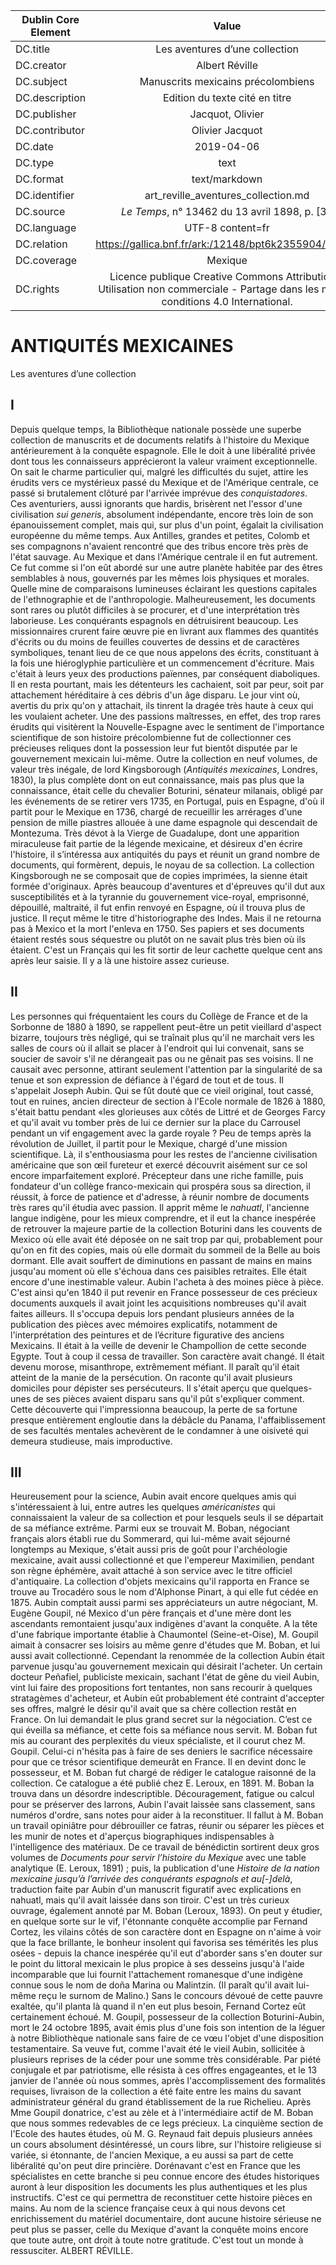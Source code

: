 | Dublin Core Element | Value |
| ------------------- |:----: |
| DC.title | Les aventures d’une collection |
| DC.creator | Albert Réville |
| DC.subject | Manuscrits mexicains précolombiens |
| DC.description | Edition du texte cité en titre |
| DC.publisher | Jacquot, Olivier |
| DC.contributor | Olivier Jacquot |
| DC.date | 2019-04-06 |
| DC.type | text |
| DC.format | text/markdown |
| DC.identifier | art_reville_aventures_collection.md |
| DC.source | <em>Le Temps</em>, n° 13462 du 13 avril 1898, p. [3]. |
| DC.language | UTF-8 content=fr |
| DC.relation | https://gallica.bnf.fr/ark:/12148/bpt6k2355904/f3.item |
| DC.coverage | Mexique |
| DC.rights |  Licence publique Creative Commons Attribution - Utilisation non commerciale - Partage dans les mêmes conditions 4.0 International. |

# ANTIQUITÉS MEXICAINES

Les aventures d’une collection

## I

Depuis quelque temps, la Bibliothèque nationale possède une superbe collection de manuscrits et de documents relatifs à l'histoire du Mexique antérieurement à la conquête espagnole. Elle le doit à une libéralité privée dont tous les connaisseurs apprécieront la valeur vraiment exceptionnelle. On sait le charme particulier qui, malgré les difficultés du sujet, attire les érudits vers ce mystérieux passé du Mexique et de l'Amérique centrale, ce passé si brutalement clôturé par l'arrivée imprévue des <em>conquistadores</em>. Ces aventuriers, aussi ignorants que hardis, brisèrent net l'essor d'une civilisation <em>sui generis</em>, absolument indépendante, encore très loin de son épanouissement complet, mais qui, sur plus d'un point, égalait la civilisation européenne du même temps. Aux Antilles, grandes et petites, Colomb et ses compagnons n'avaient rencontré que des tribus encore très près de l'état sauvage. Au Mexique et dans l'Amérique centrale il en fut autrement. Ce fut comme si l'on eût abordé sur une autre planète habitée par des êtres semblables à nous, gouvernés par les mêmes lois physiques et morales. Quelle mine de comparaisons lumineuses éclairant les questions capitales de l'ethnographie et de l'anthropologie.
Malheureusement, les documents sont rares ou plutôt difficiles à se procurer, et d'une interprétation très laborieuse. Les conquérants espagnols en détruisirent beaucoup. Les missionnaires crurent faire œuvre pie en livrant aux flammes des quantités d'écrits ou du moins de feuilles couvertes de dessins et de caractères symboliques, tenant lieu de ce que nous appelons des écrits, constituant à la fois une hiéroglyphie particulière et un commencement d'écriture. Mais c'était à leurs yeux des productions païennes, par conséquent diaboliques.
Il en resta pourtant, mais les détenteurs les cachaient, soit par peur, soit par attachement héréditaire à ces débris d'un âge disparu. Le jour vint où, avertis du prix qu'on y attachait, ils tinrent la dragée très haute à ceux qui les voulaient acheter. Une des passions maîtresses, en effet, des trop rares érudits qui visitèrent la Nouvelle-Espagne avec le sentiment de l'importance scientifique de son histoire précolombienne fut de collectionner ces précieuses reliques dont la possession leur fut bientôt disputée par le gouvernement mexicain lui-même.
Outre la collection en neuf volumes, de valeur très inégale, de lord Kingsborough (<em>Antiquités mexicaines</em>, Londres, 1830), la plus complète dont on eut connaissance, mais pas plus que la connaissance, était celle du chevalier Boturini, sénateur milanais, obligé par les événements de se retirer vers 1735, en Portugal, puis en Espagne, d'où il partit pour le Mexique en 1736, chargé de recueillir les arrérages d'une pension de mille piastres allouée à une dame espagnole qui descendait de Montezuma. Très dévot à la Vierge de Guadalupe, dont une apparition miraculeuse fait partie de la légende mexicaine, et désireux d'en écrire l'histoire, il s’intéressa aux antiquités du pays et réunit un grand nombre de documents, qui formèrent, depuis, le noyau de sa collection. La collection Kingsborough ne se composait que de copies imprimées, la sienne était formée d'originaux. Après beaucoup d'aventures et d'épreuves qu'il dut aux susceptibilités et à la tyrannie du gouvernement vice-royal, emprisonné, dépouillé, maltraité, il fut enfin renvoyé en Espagne, où il trouva plus de justice. Il reçut même le titre d'historiographe des Indes. Mais il ne retourna pas à Mexico et la mort l'enleva en 1750. Ses papiers et ses documents étaient restés sous séquestre ou plutôt on ne savait plus très bien où ils étaient. C'est un Français qui les fit sortir de leur cachette quelque cent ans après leur saisie. Il y a là une histoire assez curieuse.

## II

Les personnes qui fréquentaient les cours du Collège de France et de la Sorbonne de 1880 à 1890, se rappellent peut-être un petit vieillard d'aspect bizarre, toujours très négligé, qui se traînait plus qu'il ne marchait vers les salles de cours où il allait se placer à l'endroit qui lui convenait, sans se soucier de savoir s'il ne dérangeait pas ou ne gênait pas ses voisins. Il ne causait avec personne, attirant seulement l'attention par la singularité de sa tenue et son expression de défiance à l'égard de tout et de tous. Il s'appelait Joseph Aubin. Qui se fût douté que ce vieil original, tout cassé, tout en ruines, ancien directeur de section à l'Ecole normale de 1826 à 1880, s'était battu pendant «les glorieuses aux côtés de Littré et de Georges Farcy et qu'il avait vu tomber près de lui ce dernier sur la place du Carrousel pendant un vif engagement avec la garde royale ?
Peu de temps après la révolution de Juillet, il partit pour le Mexique, chargé d'une mission scientifique. Là, il s'enthousiasma pour les restes de l'ancienne civilisation américaine que son œil fureteur et exercé découvrit aisément sur ce sol encore imparfaitement exploré. Précepteur dans une riche famille, puis fondateur d'un collège franco-mexicain qui prospéra sous sa direction, il réussit, à force de patience et d'adresse, à réunir nombre de documents très rares qu'il étudia avec passion. Il apprit même le <em>nahuatl</em>, l'ancienne langue indigène, pour les mieux comprendre, et il eut la chance inespérée de retrouver la majeure partie de la collection Boturini dans les couvents de Mexico où elle avait été déposée on ne sait trop par qui, probablement pour qu'on en fit des copies, mais où elle dormait du sommeil de la Belle au bois dormant. Elle avait souffert de diminutions en passant de mains en mains jusqu'au moment où elle s'échoua dans ces paisibles retraites. Elle était encore d'une inestimable valeur.
Aubin l'acheta à des moines pièce à pièce. C'est ainsi qu'en 1840 il put revenir en France possesseur de ces précieux documents auxquels il avait joint les acquisitions nombreuses qu'il avait faites ailleurs.
Il s'occupa depuis lors pendant plusieurs années de la publication des pièces avec mémoires explicatifs, notamment de l'interprétation des peintures et de l’écriture figurative des anciens Mexicains. Il était à la veille de devenir le Champollion de cette seconde Egypte. Tout à coup il cessa de travailler. Son caractère avait changé. Il était devenu morose, misanthrope, extrêmement méfiant. Il paraît qu'il était atteint de la manie de la persécution. On raconte qu'il avait plusieurs domiciles pour dépister ses persécuteurs. Il s'était aperçu que quelques-unes de ses pièces avaient disparu sans qu'il pût s'expliquer comment. Cette découverte qui l'impressionna beaucoup, la perte de sa fortune presque entièrement engloutie dans la débâcle du Panama, l'affaiblissement de ses facultés mentales achevèrent de le condamner à une oisiveté qui demeura studieuse, mais improductive.

## III

Heureusement pour la science, Aubin avait encore quelques amis qui s'intéressaient à lui, entre autres les quelques <em>américanistes</em> qui connaissaient la valeur de sa collection et pour lesquels seuls il se départait de sa méfiance extrême. Parmi eux se trouvait M. Boban, négociant français alors établi rue du Sommerard, qui lui-même avait séjourné longtemps au Mexique, s'était aussi pris de goût pour l'archéologie mexicaine, avait aussi collectionné et que l'empereur Maximilien, pendant son règne éphémère, avait attaché à son service avec le titre officiel d'antiquaire. La collection d'objets mexicains qu'il rapporta en France se trouve au Trocadéro sous le nom d'Alphonse Pinart, à qui elle fut cédée en 1875.
Aubin comptait aussi parmi ses appréciateurs un autre négociant, M. Eugène Goupil, né Mexico d'un père français et d'une mère dont les ascendants remontaient jusqu'aux indigènes d'avant la conquête. A la tête d'une fabrique importante établie à Chaumontel (Seine-et-Oise), M. Goupil aimait à consacrer ses loisirs au même genre d'études que M. Boban, et lui aussi avait collectionné.
Cependant la renommée de la collection Aubin était parvenue jusqu'au gouvernement mexicain qui désirait l'acheter. Un certain docteur Peñafiel, publiciste mexicain, sachant l'état de gêne du vieil Aubin, vint lui faire des propositions fort tentantes, non sans recourir à quelques stratagèmes d'acheteur, et Aubin eût probablement été contraint d'accepter ses offres, malgré le désir qu'il avait que sa chère collection restât en France. On lui demandait le plus grand secret sur la négociation. C’est ce qui éveilla sa méfiance, et cette fois sa méfiance nous servit. M. Boban fut mis au courant des perplexités du vieux spécialiste, et il courut chez M. Goupil. Celui-ci n'hésita pas à faire de ses deniers le sacrifice nécessaire pour que ce trésor scientifique demeurât en France. Il en devint donc le possesseur, et M. Boban fut chargé de rédiger le catalogue raisonné de la collection. Ce catalogue a été publié chez E. Leroux, en 1891.
M. Boban la trouva dans un désordre indescriptible. Découragement, fatigue ou calcul pour se préserver des larrons, Aubin l'avait laissée sans classement, sans numéros d'ordre, sans notes pour aider à la reconstituer. Il fallut à M. Boban un travail opiniâtre pour débrouiller ce fatras, réunir ou séparer les pièces et les munir de notes et d'aperçus biographiques indispensables à l'intelligence des matériaux. De ce travail de bénédictin sortirent deux gros volumes de <em>Documents pour servir l’histoire du Mexique</em> avec une table analytique (E. Leroux, 1891) ; puis, la publication d'une <em>Histoire de la nation mexicaine jusqu’à l’arrivée des conquérants espagnols et au[-]delà</em>, traduction faite par Aubin d'un manuscrit figuratif avec explications en nahuatl, mais qu'il avait laissée dans son tiroir. C'est un très curieux ouvrage, également annoté par M. Boban (Leroux, 1893). On peut y étudier, en quelque sorte sur le vif, l'étonnante conquête accomplie par Fernand Cortez, les vilains côtés de son caractère dont en Espagne on n'aime à voir que la face brillante, le bonheur insolent qui favorisa ses témérités les plus osées - depuis la chance inespérée qu'il eut d'aborder sans s'en douter sur le point du littoral mexicain le plus propice à ses desseins jusqu'à l'aide incomparable que lui fournit l'attachement romanesque d'une indigène connue sous le nom de doña Marina ou Malintzin. (Il paraît qu'il avait lui- même reçu le surnom de Malino.) Sans le concours dévoué de cette pauvre exaltée, qu'il planta là quand il n'en eut plus besoin, Fernand Cortez eût certainement échoué.
M. Goupil, possesseur de la collection Boturini-Aubin, mort le 24 octobre 1895, avait émis plus d'une fois son intention de la léguer à notre Bibliothèque nationale sans faire de ce vœu l'objet d'une disposition testamentaire. Sa veuve fut, comme l'avait été le vieil Aubin, sollicitée à plusieurs reprises de la céder pour une somme très considérable. Par piété conjugale et par patriotisme, elle résista à ces offres engageantes, et le 13 janvier de l'année où nous sommes, après l'accomplissement des formalités requises, livraison de la collection a été faite entre les mains du savant administrateur général du grand établissement de la rue Richelieu.
Après Mme Goupil donatrice, c'est au zèle et à l'intermédiaire actif de M. Boban que nous sommes redevables de ce legs précieux. La cinquième section de l'Ecole des hautes études, où M. G. Reynaud fait depuis plusieurs années un cours absolument désintéressé, un cours libre, sur l'histoire religieuse si variée, si étonnante, de l'ancien Mexique, a eu aussi sa part de cette libéralité qu'on peut dire princière. Dorénavant c'est en France que les spécialistes en cette branche si peu connue encore des études historiques auront à leur disposition les documents les plus authentiques et les plus instructifs. C'est ce qui permettra de reconstituer cette histoire pièces en mains. Au nom de la science française ceux à qui nous devons cet enrichissement du matériel documentaire, dont aucune histoire sérieuse ne peut plus se passer, celle du Mexique d'avant la conquête moins encore que toute autre, ont droit à toute notre gratitude. C'est tout un monde à ressusciter. 
ALBERT RÉVILLE.
